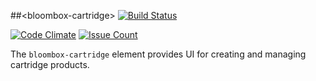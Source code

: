 
##&lt;bloombox-cartridge&gt;  [![Build Status](https://buildbot.hq.mm-corp.systems/jenkins/buildStatus/icon?job=Bloombox/elements/products/bloombox-cartridge)](https://buildbot.hq.mm-corp.systems/jenkins/job/Bloombox/elements/products/bloombox-cartridge)

[![Code Climate](https://codeclimate.com/repos/58a21735e968380f35000001/badges/ec32ee2036b53662e9b8/gpa.svg)](https://codeclimate.com/repos/58a21735e968380f35000001/feed) [![Issue Count](https://codeclimate.com/repos/58a21735e968380f35000001/badges/ec32ee2036b53662e9b8/issue_count.svg)](https://codeclimate.com/repos/58a21735e968380f35000001/feed)

The `bloombox-cartridge` element provides UI for creating and managing cartridge products.
